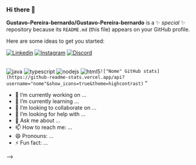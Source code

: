 ### Hi there 👋

**Gustavo-Pereira-bernardo/Gustavo-Pereira-bernardo** is a ✨ _special_ ✨ repository because its `README.md` (this file) appears on your GitHub profile.

Here are some ideas to get you started:

[![Linkedin](https://img.shields.io/badge/LinkedIn-0077B5?style=for-the-badge&logo=linkedin&logoColor=white)](https://www.linkedin.com/in/GustavoPereiraBernardo/)
[![Instagram](https://img.shields.io/badge/Instagram-E4405F?style=for-the-badge&logo=instagram&logoColor=white)](https://www.instagram.com/gustavo_pb18/)
[![Discord](https://img.shields.io/badge/Discord-7289DA?style=for-the-badge&logo=discord&logoColor=white)](https://discord.com/channels/Gustavopereira#8553)

<div style="display: inline_block"><br/>
    <img align="center" alt="java" src="https://img.shields.io/badge/Java-ED8B00?style=for-the-badge&logo=java&logoColor=white" />
    <img align="center" alt="typescript" src="https://img.shields.io/badge/TypeScript-007ACC?style=for-the-badge&logo=typescript&logoColor=white" />
    <img align="center" alt="nodejs" src="https://img.shields.io/badge/Node.js-43853D?style=for-the-badge&logo=node.js&logoColor=white" />
    <img align="center" alt="html5" src=
    
    !["Nome" GitHub stats](https://github-readme-stats.vercel.app/api?username="nome"&show_icons=true&theme=highcontrast)
<!-- "COMENTÁRIO -->"
<!-- "COMENTÁRIO" -->

- 🔭 I’m currently working on ...
- 🌱 I’m currently learning ...
- 👯 I’m looking to collaborate on ...
- 🤔 I’m looking for help with ...
- 💬 Ask me about ...
- 📫 How to reach me: ...
- 😄 Pronouns: ...
- ⚡ Fun fact: ...



-->

